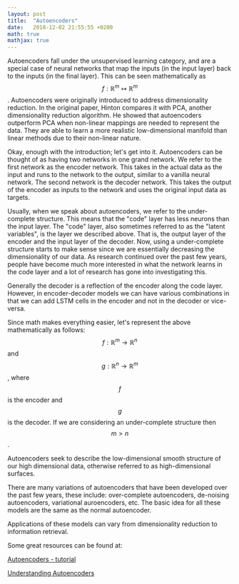 ```yaml
---
layout: post
title:  "Autoencoders"
date:   2018-12-02 21:55:55 +0200
math: true
mathjax: true
---
```


Autoencoders fall under the unsupervised learning category, and are a special case of neural networks that map the inputs (in the input layer) back to the inputs (in the final layer). This can be seen mathematically as $$ f : \mathbb{R}^m \mapsto \mathbb{R}^m $$. Autoencoders were originally introduced to address dimensionality reduction. In the original paper, Hinton compares it with PCA, another dimensionality reduction algorithm. He showed that autoencoders outperform PCA when non-linear mappings are needed to represent the data. They are able to learn a more realistic low-dimensional manifold than linear methods due to their non-linear nature.

Okay, enough with the introduction; let's get into it. Autoencoders can be thought of as having two networks in one grand network. We refer to the first network as the encoder network. This takes in the actual data as the input and runs to the network to the output, similar to a vanilla neural network. The second network is the decoder network. This takes the output of the encoder as inputs to the network and uses the original input data as targets.
  
Usually, when we speak about autoencoders, we refer to the under-complete structure. This means that the "code" layer has less neurons than the input layer. The "code" layer, also sometimes referred to as the "latent variables", is the layer we described above. That is, the output layer of the encoder and the input layer of the decoder. Now, using a under-complete structure starts to make sense since we are essentially decreasing the dimensionality of our data. As research continued over the past few years, people have become much more interested in what the network learns in the code layer and a lot of research has gone into investigating this.

Generally the decoder is a reflection of the encoder along the code layer. However, in encoder-decoder models we can have various combinations in that we can add LSTM cells in the encoder and not in the decoder or vice-versa.

Since math makes everything easier, let's represent the above mathematically as follows: $$ f : \mathbb{R}^m \rightarrow \mathbb{R}^n $$ and $$ g : \mathbb{R}^n \rightarrow \mathbb{R}^m $$, where $$f$$ is the encoder and $$ g $$ is the decoder. If we are considering an under-complete structure then $$ m > n $$.

Autoencoders seek to describe the low-dimensional smooth structure of our high dimensional data, otherwise referred to as high-dimensional surfaces.

There are many variations of autoencoders that have been developed over the past few years, these include: over-complete autoencoders, de-noising autoencoders, variational auroencoders, etc. The basic idea for all these models are the same as the normal autoencoder.

Applications of these models can vary from dimensionality reduction to information retrieval. 

Some great resources can be found at:

[Autoencoders - tutorial](http://ufldl.stanford.edu/tutorial/unsupervised/Autoencoders/)

[Understanding Autoencoders](https://becominghuman.ai/understanding-autoencoders-unsupervised-learning-technique-82fb3fbaec2)
